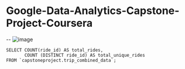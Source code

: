 # Google-Data-Analytics-Capstone-Project-Coursera




--  ![image](https://github.com/DianaPalfi/Google-Data-Analytics-Capstone-Project-Coursera/assets/145564660/0ddd0433-b32f-418f-b69b-5862287dd93d)


```
SELECT COUNT(ride_id) AS total_rides,
       COUNT (DISTINCT ride_id) AS total_unique_rides
FROM `capstoneproject.trip_combined_data`;
```
